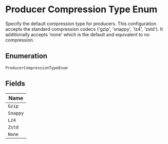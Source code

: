 
# Producer Compression Type Enum

Specify the default compression type for producers. This configuration accepts the standard compression codecs ('gzip', 'snappy', 'lz4', 'zstd'). It additionally accepts 'none' which is the default and equivalent to no compression.

## Enumeration

`ProducerCompressionTypeEnum`

## Fields

| Name |
|  --- |
| `Gzip` |
| `Snappy` |
| `Lz4` |
| `Zstd` |
| `None` |

